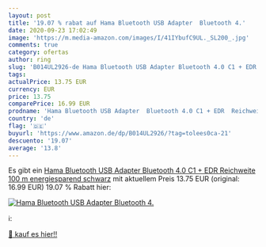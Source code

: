 ```yaml
---
layout: post
title: '19.07 % rabat auf Hama Bluetooth USB Adapter  Bluetooth 4.'
date: 2020-09-23 17:02:49
image: 'https://m.media-amazon.com/images/I/41IYbufC9UL._SL200_.jpg'
comments: true
category: ofertas
author: ring
slug: 'B014UL2926-de Hama Bluetooth USB Adapter Bluetooth 4.0 C1 + EDR...'
tags: 
actualPrice: 13.75 EUR
currency: EUR
price: 13.75
comparePrice: 16.99 EUR
prodname: 'Hama Bluetooth USB Adapter  Bluetooth 4.0 C1 + EDR  Reichweite 100 m  energiesparend  schwarz'
country: 'de'
flag: '🇩🇪'
buyurl: 'https://www.amazon.de/dp/B014UL2926/?tag=tolees0ca-21'
descuento: '19.07'
average: '13.8'
---
```


Es gibt ein [Hama Bluetooth USB Adapter  Bluetooth 4.0 C1 + EDR  Reichweite 100 m  energiesparend  schwarz](https://www.amazon.de/dp/B014UL2926/?tag=tolees0ca-21) mit aktuellem Preis 13.75 EUR (original: 16.99 EUR) 19.07 % Rabatt hier:

[![Hama Bluetooth USB Adapter  Bluetooth 4.](https://m.media-amazon.com/images/I/41IYbufC9UL._SL200_.jpg)](https://www.amazon.de/dp/B014UL2926/?tag=tolees0ca-21)

ℹ️:


[🛒 kauf es hier!!](https://www.amazon.de/dp/B014UL2926/?tag=tolees0ca-21)

